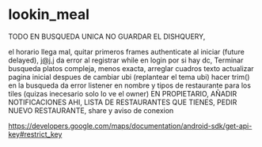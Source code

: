# lookin_meal

TODO
EN BUSQUEDA UNICA NO GUARDAR EL DISHQUERY,

el horario llega mal,
quitar primeros frames authenticate al iniciar (future delayed),
j@j.j da error al registrar
while en login por si hay dc,
Terminar busqueda platos compleja, menos exacta,
arreglar cuadros texto
actualizar pagina inicial despues de cambiar ubi (replantear el tema ubi)
hacer trim() en la busqueda da error
listener en nombre y tipos de restaurante para los tiles (quizas inecesario solo lo ve el owner)
EN PROPIETARIO, AÑADIR NOTIFICACIONES AHI, LISTA DE RESTAURANTES QUE TIENES, PEDIR NUEVO RESTAURANTE,
share y aviso de conexion

https://developers.google.com/maps/documentation/android-sdk/get-api-key#restrict_key


 
